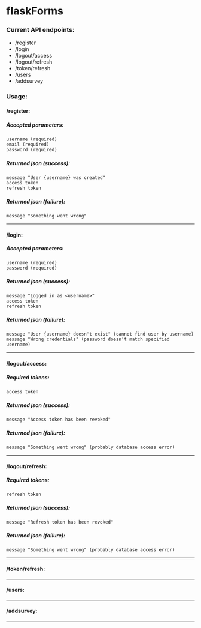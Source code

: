 # flaskForms
### Current API endpoints:

* /register
* /login
* /logout/access
* /logout/refresh
* /token/refresh
* /users
* /addsurvey

### Usage:
#### /register:

  ##### Accepted parameters:
    username (required)
    email (required)
    password (required)
    
  ##### Returned json (success):
    message "User {username} was created"
    access token
    refresh token
  
  ##### Returned json (failure):
    message "Something went wrong"
----------------------
#### /login:

  ##### Accepted parameters:
    username (required)
    password (required)
    
  ##### Returned json (success):
    message "Logged in as <username>"
    access token
    refresh token
  
  ##### Returned json (failure):
    message "User {username} doesn't exist" (cannot find user by username)
    message "Wrong credentials" (password doesn't match specified username)
----------------------   
#### /logout/access:
  
  ##### Required tokens:
    access token
    
  ##### Returned json (success):
    message "Access token has been revoked"
    
  ##### Returned json (failure):
    message "Something went wrong" (probably database access error)
----------------------    
#### /logout/refresh:
  
  ##### Required tokens:
    refresh token
    
  ##### Returned json (success):
    message "Refresh token has been revoked"
    
  ##### Returned json (failure):
    message "Something went wrong" (probably database access error)
----------------------    
#### /token/refresh:
----------------------
#### /users:
----------------------
#### /addsurvey:
----------------------
